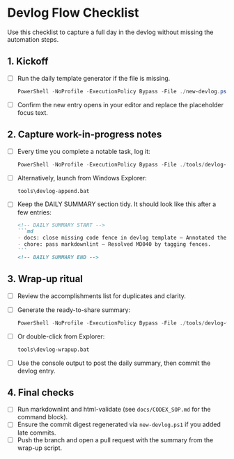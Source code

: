 # Devlog Flow Checklist

Use this checklist to capture a full day in the devlog without missing the automation steps.

## 1. Kickoff

- [ ] Run the daily template generator if the file is missing.

    ```powershell
    PowerShell -NoProfile -ExecutionPolicy Bypass -File ./new-devlog.ps1 -Date YYYY-MM-DD
    ```

- [ ] Confirm the new entry opens in your editor and replace the placeholder focus text.

## 2. Capture work-in-progress notes

- [ ] Every time you complete a notable task, log it:

    ```powershell
    PowerShell -NoProfile -ExecutionPolicy Bypass -File ./tools/devlog-append.ps1 -Title "short title" -Description "what changed"
    ```

- [ ] Alternatively, launch from Windows Explorer:

    ```bat
    tools\devlog-append.bat
    ```

- [ ] Keep the DAILY SUMMARY section tidy. It should look like this after a few entries:

    ````md
    <!-- DAILY SUMMARY START -->
    ```md
    - docs: close missing code fence in devlog template — Annotated the snippet block with a language tag.
    - chore: pass markdownlint — Resolved MD040 by tagging fences.
    ```
    <!-- DAILY SUMMARY END -->
    ````

## 3. Wrap-up ritual

- [ ] Review the accomplishments list for duplicates and clarity.
- [ ] Generate the ready-to-share summary:

    ```powershell
    PowerShell -NoProfile -ExecutionPolicy Bypass -File ./tools/devlog-wrapup.ps1
    ```

- [ ] Or double-click from Explorer:

    ```bat
    tools\devlog-wrapup.bat
    ```

- [ ] Use the console output to post the daily summary, then commit the devlog entry.

## 4. Final checks

- [ ] Run markdownlint and html-validate (see `docs/CODEX_SOP.md` for the command block).
- [ ] Ensure the commit digest regenerated via `new-devlog.ps1` if you added late commits.
- [ ] Push the branch and open a pull request with the summary from the wrap-up script.
